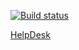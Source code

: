 [![Build status](https://ci.appveyor.com/api/projects/status/djgf5667qu2n0d3h?svg=true)](https://ci.appveyor.com/project/annamalia3000/helpdesk-front)

[HelpDesk](https://annamalia3000.github.io/helpdesk_front/)
